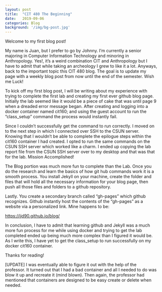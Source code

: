 ```yaml
---
layout: post
title:  "CIT 480 The Beginning"
date:   2019-09-06 
categories: Blog
background: '/img/bg-post.jpg' 
---
```


Welcome to my first blog post!

My name is Juan, but I prefer to go by Johnny. I’m currently a senior majoring in Computer Information Technology and minoring in Anthropology. Yes!, it’s a weird combination CIT and Anthropology but I have to admit that while taking an archeology I grew to like it a lot. Anyways, back to the important topic this CIT 480 blog. The goal is to update my page with a weekly blog post from now until the end of the semester. Wish me Luck!

To kick off my first blog post, I will be writing about my experience with trying to complete the first lab and creating my first ever github blog page. Initially the lab seemed like it would be a piece of cake that was until page 9 when a dreaded error message began. After creating and logging into a docker container named cit160; and using the guest account to run the “class_setup” command the process would instantly fail.

Since I couldn’t successfully get the command to run correctly. I moved on to the next step in which I connected over SSH to the CSUN server.  Knowing that I wouldn’t be able to complete the epilogue steps within the cit160 container I had created. I opted to run the same commands on the CSUN SSH server which worked like a charm. I ended up copying the lab report file from the CSUN SSH server over to my desktop and that was that for the lab. Mission Accomplished!

The Blog portion was much more fun to complete than the Lab. Once you do the research and learn the basics of how git hub commands work it is a smooth process. You install Jekyll on your machine, create the folder and files that will hold all the necessary information for your blog page, then push all those files and folders to a github repository.

Lastly. You create a secondary branch called “gh-pages” which github recognizes. Github instantly host the contents of the “gh-pages” as a website via a personalized link. Mine happens to be:

https://jjd90.github.io/blog/

In conclusion, I have to admit that learning github and Jekyll was a much more fun process for me while using docker and trying to get the lab completed ended up being much more complex than I figured it would be. As I write this, I have yet to get the class_setup to run successfully on my docker cit160 container.

Thanks for reading!

[UPDATE]
 I was eventually able to figure it out with the help of the professor. It turned out that I had a bad container and all I needed to do was blow it up and recreate it (mind blown). Then again, the professor had mentioned that containers are designed to be easy create or delete when needed.

